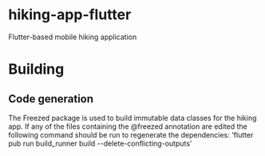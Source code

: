 # hiking-app-flutter
Flutter-based mobile hiking application

# Building
## Code generation
The Freezed package is used to build immutable data classes for the hiking app. If any of the files containing the @freezed annotation are edited the following command should be run to regenerate the dependencies:
'flutter pub run build_runner build  --delete-conflicting-outputs'